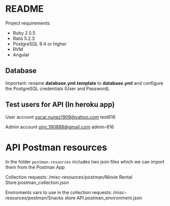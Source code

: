 # README

Project requirements:

* Ruby 2.5.5
* Rails 5.2.3
* PostgreSQL 9.4 or higher
* RVM
* Angular

## Database

Important: rename **database.yml.template** to **database.yml** and configure the PostgreSQL credentials (User and Password).

## Test users for API (In heroku app)

User account
oscar.nunez1908@yahoo.com
test616

Admin account
ojnc.190888@gmail.com
admin-616

# API Postman resources

In the folder `postman-resources` includes two json files which we can import them from the Postman App

Collection requests:
  /misc-resources/postman/Movie Rental Store.postman_collection.json

Enviroments vars to use in the collection requests:
  /misc-resources/postman/Snacks store API.postman_environment.json
